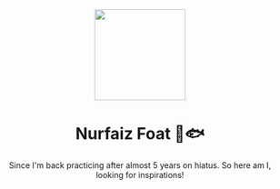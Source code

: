 <div align="center"><a name="readme-top"></a>

<img height="160" src="https://media.licdn.com/dms/image/v2/D5616AQEIo1FEAxB24w/profile-displaybackgroundimage-shrink_350_1400/profile-displaybackgroundimage-shrink_350_1400/0/1675053595983?e=1730937600&v=beta&t=kLiOR4kSy-4zM_DQNnMgZWU6M1ZC3rjfS3q54I1dRuY">

<h1>Nurfaiz Foat 🐠🐟</h1>

Since I'm back practicing after almost 5 years on hiatus. So here am I, looking for inspirations!
